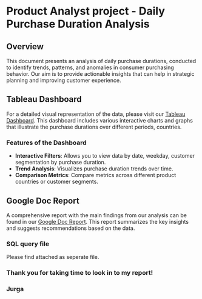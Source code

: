 # Product Analyst project - Daily Purchase Duration Analysis

## Overview
This document presents an analysis of daily purchase durations, conducted to identify trends, patterns, and anomalies in consumer purchasing behavior. Our aim is to provide actionable insights that can help in strategic planning and improving customer experience.

## Tableau Dashboard
For a detailed visual representation of the data, please visit our [Tableau Dashboard](https://public.tableau.com/views/PurchaseDurationDynamic/durationAll?:language=en-US&:sid=&:display_count=n&:origin=viz_share_link). This dashboard includes various interactive charts and graphs that illustrate the purchase durations over different periods, countries.

### Features of the Dashboard
- **Interactive Filters**: Allows you to view data by date, weekday, customer segmentation by purchase duration.
- **Trend Analysis**: Visualizes purchase duration trends over time.
- **Comparison Metrics**: Compare metrics across different product countries or customer segments.

## Google Doc Report
A comprehensive report with the main findings from our analysis can be found in our [Google Doc Report](https://docs.google.com/document/d/1lI8JLLkJBRi2VqKaUfOSvSz4aS5kH84oRlNS8q6yIVc/edit?usp=sharing). This report summarizes the key insights and suggests recommendations based on the data.

### SQL query file
Please find attached as seperate file. 

### Thank you for taking time to look in to my report!
### Jurga 
